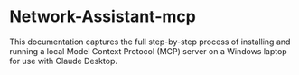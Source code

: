 # Network-Assistant-mcp
This documentation captures the full step-by-step process of installing and running a local Model Context Protocol (MCP) server on a Windows laptop for use with Claude Desktop.

